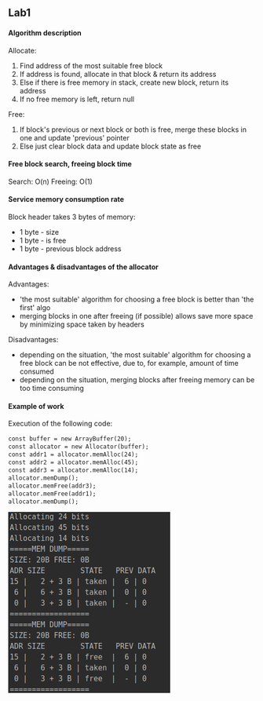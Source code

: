 ## Lab1

#### Algorithm description

Allocate:
1. Find address of the most suitable free block
2. If address is found, allocate in that block & return its address
3. Else if there is free memory in stack, create new block, return its address
4. If no free memory is left, return null

Free:
1. If block's previous or next block or both is free, merge these blocks in one and update 'previous' pointer
2. Else just clear block data and update block state as free  

#### Free block search, freeing block time

Search: O(n)
Freeing: O(1)

#### Service memory consumption rate

Block header takes 3 bytes of memory:
 * 1 byte - size
 * 1 byte - is free
 * 1 byte - previous block address

#### Advantages & disadvantages of the allocator

Advantages:
* 'the most suitable' algorithm for choosing a free block is better than 'the first' algo
*  merging blocks in one after freeing (if possible) allows save more space by minimizing space taken by headers

Disadvantages:
* depending on the situation, 'the most suitable' algorithm for choosing a free block can be not effective, due to, for example,
amount of time consumed
* depending on the situation, merging blocks after freeing memory can be too time consuming  

#### Example of work

Execution of the following code:

    const buffer = new ArrayBuffer(20);
    const allocator = new Allocator(buffer);
    const addr1 = allocator.memAlloc(24);
    const addr2 = allocator.memAlloc(45);
    const addr3 = allocator.memAlloc(14);
    allocator.memDump();
    allocator.memFree(addr3);
    allocator.memFree(addr1);
    allocator.memDump();
![](img/Lab1.png)

